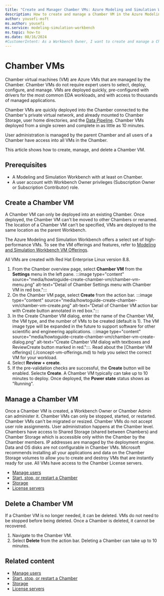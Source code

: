 ```yaml
---
title: "Create and Manager Chamber VMs: Azure Modeling and Simulation Workbench"
description: How to create and manage a Chamber VM in the Azure Modeling and Simulation Workbench
author: yousefi-msft
ms.author: yousefi
ms.service: modeling-simulation-workbench
ms.topic: how-to
ms.date: 08/16/2024
#CustomerIntent: As a Workbench Owner, I want to create and manage a Chamber to isolate users, workloads and data.
---
```

# Chamber VMs

Chamber virtual machines (VM) are Azure VMs that are managed by the Chamber. Chamber VMs do not require expert users to select, deploy, configure, and manage. VMs are deployed quickly, pre-configured with drivers for the most common EDA workloads, and with access to thousands of managed applications.

Chamber VMs are quickly deployed into the Chamber connected to the Chamber's private virtual network, and already mounted to Chamber Storage, user home directories, and the [Data Pipeline](./concept-data-pipeline.md).  Chamber VMs deployed from a single screen and complete in as little as 10 minutes.

User administration is managed by the parent Chamber and all users of a Chamber have access into all VMs in the Chamber.

This article shows how to create, manage, and delete a Chamber VM.

## Prerequisites

* A Modeling and Simulation Workbench with at least on Chamber.
* A user account with Workbench Owner privileges (Subscription Owner or Subscription Contributor) role.

## Create a Chamber VM

A Chamber VM can only be deployed into an existing Chamber.  Once deployed, the Chamber VM can't be moved to other Chambers or renamed.  The location of a Chamber VM can't be specified, VMs are deployed to the same location as the parent Workbench.

The Azure Modeling and Simulation Workbench offers a select set of high-performance VMs. To see the VM offerings and features, refer to [Modeling and Simulation Workbench VM Offerings](./concept-vm-offerings.md).

All VMs are created with Red Hat Enterprise Linux version 8.8.

1. From the Chamber overview page, select **Chamber VM** from the **Settings** menu in the left pane. :::image type="content" source="media/howtoguide-create-chamber-vm/chamber-vm-menu.png" alt-text="Detail of Chamber Settings menu with Chamber VM in red box.":::
1. On the Chamber VM page, select **Create** from the action bar. :::image type="content" source="media/howtoguide-create-chamber-vm/chamber-vm-create.png" alt-text="Detail of Chamber VM action bar with Create button annotated in red box.":::
1. In the Create Chamber VM dialog, enter the name of the Chamber VM, the VM type, and the number of VMs to be created (default is 1). The VM image type will be expanded in the future to support software for other scientific and engineering applications. :::image type="content" source="media/howtoguide-create-chamber-vm/chamber-vm-create-dialog.png" alt-text="Create Chamber VM dialog with textboxes and ReviewCreate button marked in red.":::. Read about the [Chamber VM offerings] (./concept-vm-offerings.md) to help you select the correct VM for your workload.
1. Select **Review + create**.
1. If the pre-validation checks are successful, the **Create** button will be enabled. Selecte **Create**. A Chamber VM typically can take up to 10 minutes to deploy. Once deployed, the **Power state** status shows as "Running".

## Manage a Chamber VM

Once a Chamber VM is created, a Workbench Owner or Chamber Admin can administer it. Chamber VMs can only be stopped, started, or restarted. Chamber VMs can't be migrated or resized. Chamber VMs do not accept user role assignments. User administration happens at the Chamber level. Chambers have access to Shared Storage (shared between Chambers) and Chamber Storage which is accessible only within the Chamber by the Chamber members. IP addresses are managed by the deployment engine. Data and OS disks are not configurable in Chamber VMs. Microsoft recommends installing all your applications and data on the Chamber Storage volumes to allow you to create and destroy VMs that are instantly ready for use.  All VMs have access to the Chamber License servers.

* [Manage users](./how-to-guide-manage-users.md)
* [Start, stop, or restart a Chamber](./how-to-guide-start-stop-restart.md)
* [Storage](./how-to-guide-manage-chamber-storage.md)
* [License servers](./concept-license-service.md)

## Delete a Chamber VM

If a Chamber VM is no longer needed, it can be deleted.  VMs do not need to be stopped before being deleted. Once a Chamber is deleted, it cannot be recovered.

1. Navigate to the Chamber VM.
1. Select **Delete** from the action bar. Deleting a Chamber can take up to 10 minutes.

## Related content

* [Manage users](./how-to-guide-manage-users.md)
* [Start, stop, or restart a Chamber](./how-to-guide-start-stop-restart.md)
* [Storage](./how-to-guide-manage-chamber-storage.md)
* [License servers](./concept-license-service.md)
